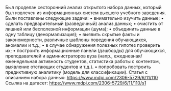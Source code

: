Был проделан сесторонний анализ открытого набора данных, который был извлечен из информационных систем высшего учебного заведения. Были поставлены следующие задачи:
• внимательно изучить данные;
• сделать предварительный (разведочный) анализ данных;
• очистить от лишней или бесполезной информации (шума);
• объединить данные в одну таблицу (денормализация);
• выявить скрытые факты и закономерности, различные шаблоны поведения
обучающихся, аномалии и т.д.;
• в случае обнаружения полезных гипотез проверить их;
• построить информационные панели (дэшборды) для обучающихся,
преподавателей и администраторов вуза (напр., ежедневная/еженедельная активность студентов, статистика работы с контентом, выявление отстающих студентов и т.д.).
• попробовать построить предиктивную аналитику (модель для классификации).
Статья с описанием набора данных: https://www.mdpi.com/2306-5729/6/11/110
Ссылка на датасет: https://www.mdpi.com/2306-5729/6/11/110/s1
